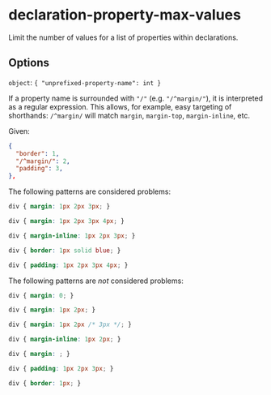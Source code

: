 # declaration-property-max-values

Limit the number of values for a list of properties within declarations.

## Options

`object`: `{ "unprefixed-property-name": int }`

If a property name is surrounded with `"/"` (e.g. `"/^margin/"`), it is interpreted as a regular expression. This allows, for example, easy targeting of shorthands: `/^margin/` will match `margin`, `margin-top`, `margin-inline`, etc.

Given:

```json
{
  "border": 1,
  "/^margin/": 2,
  "padding": 3,
},
```

The following patterns are considered problems:

<!-- prettier-ignore -->
```css
div { margin: 1px 2px 3px; }
```

<!-- prettier-ignore -->
```css
div { margin: 1px 2px 3px 4px; }
```

<!-- prettier-ignore -->
```css
div { margin-inline: 1px 2px 3px; }
```

<!-- prettier-ignore -->
```css
div { border: 1px solid blue; }
```

<!-- prettier-ignore -->
```css
div { padding: 1px 2px 3px 4px; }
```

The following patterns are _not_ considered problems:

<!-- prettier-ignore -->
```css
div { margin: 0; }
```

<!-- prettier-ignore -->
```css
div { margin: 1px 2px; }
```

<!-- prettier-ignore -->
```css
div { margin: 1px 2px /* 3px */; }
```

<!-- prettier-ignore -->
```css
div { margin-inline: 1px 2px; }
```

<!-- prettier-ignore -->
```css
div { margin: ; }
```

<!-- prettier-ignore -->
```css
div { padding: 1px 2px 3px; }
```

<!-- prettier-ignore -->
```css
div { border: 1px; }
```
